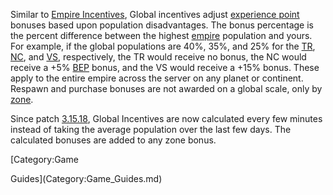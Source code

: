 Similar to [Empire Incentives](../etc/Empire_Incentives.md), Global incentives
adjust [experience point](BEP.md) bonuses based upon population disadvantages.
The bonus percentage is the percent difference between the highest
[empire](Empire.md) population and yours. For example, if the global populations
are 40%, 35%, and 25% for the [TR](../etc/Terran_Republic.md),
[NC](../etc/New_Conglomerate.md), and [VS](../etc/Vanu_Sovereignty.md),
respectively, the TR would receive no bonus, the NC would receive a +5%
[BEP](BEP.md) bonus, and the VS would receive a +15% bonus. These apply to the
entire empire across the server on any planet or continent. Respawn and purchase
bonuses are not awarded on a global scale, only by [zone](Zone.md).

Since patch [3.15.18](../patches/3.15.18.md), Global Incentives are now
calculated every few minutes instead of taking the average population over the
last few days. The calculated bonuses are added to any zone bonus.

<!--[Category:Terminology](Category:Terminology.md)--> [Category:Game

Guides](Category:Game_Guides.md)
